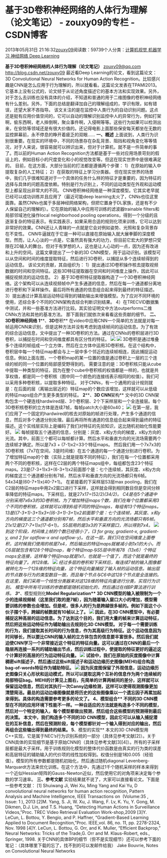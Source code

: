 
# 基于3D卷积神经网络的人体行为理解（论文笔记） - zouxy09的专栏 - CSDN博客


2013年05月31日 21:16:32[zouxy09](https://me.csdn.net/zouxy09)阅读数：59739个人分类：[计算机视觉																](https://blog.csdn.net/zouxy09/article/category/1218765)[机器学习																](https://blog.csdn.net/zouxy09/article/category/1333962)[神经网络																](https://blog.csdn.net/zouxy09/article/category/1291222)[Deep Learning																](https://blog.csdn.net/zouxy09/article/category/1387932)[
							](https://blog.csdn.net/zouxy09/article/category/1291222)
[
																								](https://blog.csdn.net/zouxy09/article/category/1333962)
[
				](https://blog.csdn.net/zouxy09/article/category/1218765)
[
			](https://blog.csdn.net/zouxy09/article/category/1218765)

**基于3D卷积神经网络的人体行为理解（论文笔记）**
zouxy09@qq.com
http://blog.csdn.net/zouxy09
最近看Deep Learning的论文，看到这篇论文：3D Convolutional Neural Networks for Human Action Recognition。比较感兴趣是CNN是怎么应用于行为理解的，所以就看看。这篇论文发表在TPAMI2013。它基本上没有公式的，论文倾于从论述角度描述它的基本方法和实现效果。另外，对于怎么去训练也没有具体的介绍，不知道和普通的用于二维图像的卷积神经网络有什么差别。另外，下面的总结是翻译加自己的理解组成的，学识有限，如有错误，还望大家不吝指导。
该文关注的是在监控中人类行为的自动识别问题。这点还是挺有应用价值空间的，它可以自动的理解识别监控中人的异常行为，例如打架啊，偷东西啊，老人摔倒啊，聚众事件啊，入侵啊等等。这些行为如果可以检测出来，在安防等领域还是有很大价值的。还记得电影上面那些保安每天都坐在无数的监控屏幕前，永不停息的睁开着疲乏的双眼……
**一、概述**
上面说到，人类行为识别很重要。在现实的环境中，不同的场景存在杂乱背景、阻挡和视角变化等等情况，对于人来说，很容易就可以辨识出来，但对于计算机，就不是一件简单的事了。而以前的Human Action Recognition方法都是基于一些对应用场景苛刻的假设上的，例如目标小的尺度变化和小的视觉改变等。但这在现实世界中是很难满足的。
目前，在这方面，大部分当前的打法都是遵循两个步骤：
1）在原始的输入中提取复杂的人工特征；
2）在获取的特征上学习分类器。
但在现实世界的场景中，我们几乎很难知道对于一个具体的任务什么样的特征才是重要的，因为特征的选择与具体的问题高度依赖。特别是行为识别上，不同的运动类型在外观和运动模型上都呈现出非常大的不同。
CNN卷积神经网络是一种深度模型。它其实老早就已经可以成功训练并且应用了（最近可能deep learning太火了，CNNs也往这里面靠。虽然CNNs也属于多层神经网络架构，但把它置身于DL家族，还是有不少人保留自己的理解的）。它在原始的输入中应用可训练的滤波器trainable filters和局部邻域池化操作local neighborhood pooling operations，得到一个分级的且逐渐复杂的特征表示。有实践表示，如果采用合适的规则化项来训练，它可以达到非常好的效果。CNN还让人青睐的一点就是它会对例如姿势、光照和复杂背景存在不变性。
CNN牛逼就在于它是一种可以直接在原始输入就大展拳脚的深度模型。然而，让人心淡的一点是，它虽然具有强大的功力，但目前它宏大的梦想只受限在2D输入的舞台。但对于有梦想的人，这也是让人心动的一点，因为还有改进和上升的空间。这篇文章提出了一个新的3D CNN模型，用于运动识别。该模型可以从空间和时间的维度提取特征，然后进行3D卷积，以捕捉从多个连续帧得到的运动信息。
该论文的贡献，其自组织为：
1）提出通过3D卷积操作核去提取视频数据的时间和空间特征。这些3D特征提取器在空间和时间维度上操作，因此可以捕捉视频流的运动信息。
2）基于3D卷积特征提取器构造了一个3D卷积神经网络。这个架构可以从连续视频帧中产生多通道的信息，然后在每一个通道都分离地进行卷积和下采样操作。最后将所有通道的信息组合起来得到最终的特征描述。
3）提出通过计算高层运动特征得到的辅助输出来增强模型。为了应对不同环境的使用，还综合多个不同的CNN架构去综合判断识别结果。
4）在TRECVID数据集中测试，并和一些基准方法进行比较。其实验证明文中方法outperforms二维CNNs方法和其他的基准方法。
那下面我们就依次来看看这些贡献的细节。
**二、****3D****卷积神经网络**
**1****、****3D****卷积**
在video中应用CNN一个简单的方法就是对每一帧运用CNN来识别，但是这种方法并没有考虑到连续帧间的运动信息。为了有效的综合运动信息，文中提出了一种3D卷积的方法。通过在CNNs的卷积层进行3D卷积，以捕捉在时间和空间维度都具有区分性的特征。
![](https://img-blog.csdn.net/20130531211058042)
![](https://img-blog.csdn.net/20130531211118354)
3D卷积是通过堆叠多个连续的帧组成一个立方体，然后在立方体中运用3D卷积核。在这个结构中，卷积层中每一个特征map都会与上一层中多个邻近的连续帧相连，因此捕捉运动信息。例如上面左图，一个卷积map的某一位置的值是通过卷积上一层的三个连续的帧的同一个位置的局部感受野得到的。
需要注意的是：3D卷积核只能从cube中提取一种类型的特征，因为在整个cube中卷积核的权值都是一样的，也就是共享权值，都是同一个卷积核（图中同一个颜色的连接线表示相同的权值）。我们可以采用多种卷积核，以提取多种特征。
对于CNNs，有一个通用的设计规则就是：在后面的层（离输出层近的）特征map的个数应该增加，这样就可以从低级的特征maps组合产生更多类型的特征。
**2****、****3D CNN****架构**
文中的3D CNN架构包含一个硬连线hardwired层、3个卷积层、2个下采样层和一个全连接层。每个3D卷积核卷积的立方体是连续7帧，每帧patch大小是60x40；
![](https://img-blog.csdn.net/20130531211154587)
在第一层，我们应用了一个固定的hardwired的核去对原始的帧进行处理，产生多个通道的信息，然后对多个通道分别处理。最后再将所有通道的信息组合起来得到最终的特征描述。这个实线层实际上是编码了我们对特征的先验知识，这比随机初始化性能要好。
![](https://img-blog.csdn.net/20130531211224430)
每帧提取五个通道的信息，分别是：灰度、x和y方向的梯度，x和y方向的光流。其中，前面三个都可以每帧都计算。然后水平和垂直方向的光流场需要两个连续帧才确定。所以是7x3 + (7-1)x2=33个特征maps。
然后我们用一个7x7x3的3D卷积核（7x7在空间，3是时间维）在五个通道的每一个通道分别进行卷积。为了增加特征map的个数（实际上就是提取不同的特征），我们在每一个位置都采用两个不同的卷积核，这样在C2层的两个特征maps组中，每组都包含23个特征maps。23是(7-3+1)x3+(6-3+1)x2前面那个是：七个连续帧，其灰度、x和y方向的梯度这三个通道都分别有7帧，然后水平和垂直方向的光流场都只有6帧。54x34是(60-7+1)x(40-7+1)。
在紧接着的下采样层S3层max pooling，我们在C2层的特征maps中用2x2窗口进行下采样，这样就会得到相同数目但是空间分辨率降低的特征maps。下采样后，就是27x17=(52/2)*(34/2)。
C4是在5个通道中分别采用7x6x3的3D卷积核。为了增加特征maps个数，我们在每个位置都采用3个不同的卷积核，这样就可以得到6组不同的特征maps，每组有13个特征maps。13是((7-3+1)-3+1)x3+((6-3+1)-3+1)x2前面那个是：七个连续帧，其灰度、x和y方向的梯度这三个通道都分别有7帧，然后水平和垂直方向的光流场都只有6帧。21x12是(27-7+1)x(17-6+1)。
S5层用的是3x3的下采样窗口，所以得到7x4。
![](https://img-blog.csdn.net/20130531211256538)
到这个阶段，时间维上帧的个数已经很小了，(3 for gray, gradient-x, gradient-y, and 2 for optflow-x and optflow-y)。在这一层，我们只在空间维度上面卷积，这时候我们使用的核是7x4，然后输出的特征maps就被减小到1x1的大小。而C6层就包含有128个特征map，每个特征map与S5层中所有78（13x6）个特征maps全连接，这样每个特征map就是1x1，也就是一个值了，而这个就是最终的特征向量了。共128维。
![](https://img-blog.csdn.net/20130531211321569)
经过多层的卷积和下采样后，每连续7帧的输入图像都被转化为一个128维的特征向量，这个特征向量捕捉了输入帧的运动信息。输出层的节点数与行为的类型数目一致，而且每个节点与C6中这128个节点是全连接的。
在这里，我们采用一个线性分类器来对这128维的特征向量进行分类，实现行为识别。
模型中所有可训练的参数都是随机初始化的，然后通过在线BP算法进行训练。
**3****、模型规则化****Model Regularization**
3D CNN模型的输入被限制为一个少的连续视频帧（这里我们取的是7帧），因为随着输入窗口大小的增加，模型需要训练的参数也会增加。但是呢，很多人的行为是跨越很多帧的。例如下面这个小伙子摆个手，跨越的帧数就有10帧以上了。
![](https://img-blog.csdn.net/20130531211449050)
因此，在3D CNN模型中，有必要捕捉这种高层的运动信息。为了达到这个目的，我们用大量的帧来计算运动特征，然后把这些运动特征作为辅助输出去规则化3D CNN模型。
对于每一个需要训练的行为，我们提取其长时间的行为信息，作为其高级行为特征。这个运动信息因为时间够长，所以要比CNN的输入帧的立方体包含的信息要丰富很多。然后我们就迫使CNN学习一个非常接近这个特征的特征向量。这可以通过在CNN的最后一个隐层再连接一系列的辅助输出节点，然后训练过程中，使提取的特征更好的逼近这个计算好的高层的行为运动特征向量。
![](https://img-blog.csdn.net/20130531211516940)
试验中，我们在原始的灰度图像中计算稠密sift描述子，然后通过这些sift描述子和运动边缘历史图像(MEHI)组合构造bag-of-words特征作为辅助特征。
![](https://img-blog.csdn.net/20130531211536424)
因为灰度图保留了外观信息，运动边缘历史图像只关心形状和运动模式，所以可以提取这两个互补的信息作为两个连续帧的局部特征bag。MEHI的计算见上图右，先简单的计算两帧间的差分，这样就可以保留运动信息，然后对其执行一次Canny边缘检测，这样可以使得观测图像更加清楚简洁。最总的运动边缘图像就是将历史的这些图像乘以一个遗忘因子再累加起来得到。具体的构造需要参考更多的论文了。
**4****、模型组合**
不同的3D CNN模型在不同的应用环境下性能不一样。一种自适应的方法就是构造多个不同的模型，然后对一个特定的输入，每个模型都做出预测，然后组合这些模型的预测得到最后的决策。
本文中，我们构造多个不同的3D CNN模型，因此它可以从输入捕捉潜在的互补信息，然后在预测阶段，每个模型都针对一个输入得到对应的输出，然后再组合这些输出得到最终的结果。
**5****、模型的实现**
本文的3D CNN模型用C++实现，它是属于NEC’s行为识别系统的一部分（具体见参考文献[2]）。关于CNN具体的实现细节是基于原始CNN的（具体见参考文献[3][4]）。所有的子采样层都是最大子采样。用于训练规则化模型的整体代价函数是由真实的行为类的误差和高层特征的辅助输入的代价项的线性加权得到。权值分别是1和0.005（经验值）。模型的所有参数都是随机初始化，然后通过随机diagonal Levenberg-Marquardt方法来优化训练。在这个方法中，先通过1千个随机采样的样本来得到一个近似Hessian矩阵的Gauss-Newton近似，然后使用它的对角项来决定每个参数的学习速率。
**三、参考文献**
实验结果就不说了，大家可以直接看论文。下面是一些参考文献：
[1] Shuiwang Ji, Wei Xu, Ming Yang and Kai Yu, D convolutional neural networks for human action recognition, Pattern Analysis and Machine Intelligence, IEEE Transactions on  (Volume:35 ,  Issue: 1 ), 2013
[2]M. Yang, S. Ji, W. Xu, J. Wang, F. Lv, K. Yu, Y. Gong, M. Dikmen, D.J. Lin, and T.S. Huang, “Detecting Human Actions in Surveillance Videos,”Proc. TREC Video Retrieval Evaluation Work-shop,2009
[3]Y. LeCun, L. Bottou, Y. Bengio, and P. Haffner, “Gradient-Based Learning Applied to Document Recognition,”Proc. IEEE,vol. 86, no. 11, pp. 2278-2324, Nov. 1998
[4]Y. LeCun, L. Bottou, G. Orr, and K. Muller, “Efficient Backprop,” Neural Networks: Tricks of the Trade,G. Orr and M. Klaus-Robert, eds., Springer, 1998.
关于CNN的具体BP的细节（但不是实现细节）还可以参考下面的笔记：（具体哪里下载的忘了，找不到的可以发邮件给我）
Jake Bouvrie, Notes on Convolutional Neural Networks

